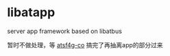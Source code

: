 # libatapp
server app framework based on libatbus

暂时不做处理，等 [atsf4g-co](https://github.com/atframework/atsf4g-co) 搞完了再抽离app的部分过来
